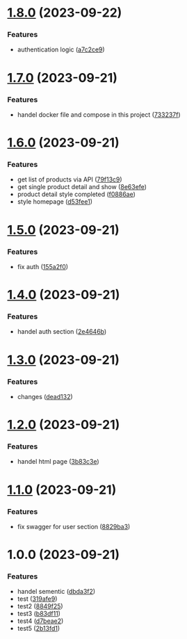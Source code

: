 # [1.8.0](https://github.com/G2-tech-intern/Store-project/compare/1.7.0...1.8.0) (2023-09-22)


### Features

* authentication logic ([a7c2ce9](https://github.com/G2-tech-intern/Store-project/commit/a7c2ce923d0a8accf2df1a92faa89d437bb23720))

# [1.7.0](https://github.com/G2-tech-intern/Store-project/compare/1.6.0...1.7.0) (2023-09-21)


### Features

* handel docker file and compose in this project ([733237f](https://github.com/G2-tech-intern/Store-project/commit/733237fb8655786813b2e90531ca0f18d4426af6))

# [1.6.0](https://github.com/G2-tech-intern/Store-project/compare/1.5.0...1.6.0) (2023-09-21)


### Features

* get list of products via API ([79f13c9](https://github.com/G2-tech-intern/Store-project/commit/79f13c90c2eb25fc49515a040bc5e4243d2bf991))
* get single product detail and show ([8e63efe](https://github.com/G2-tech-intern/Store-project/commit/8e63efe2d83ef1c6f183fbe676623a4249ab00c4))
* product detail style completed ([f0886ae](https://github.com/G2-tech-intern/Store-project/commit/f0886ae7e2ba3f13545c3929b6073a71607ebfe7))
* style homepage ([d53fee1](https://github.com/G2-tech-intern/Store-project/commit/d53fee100d88fefd624bcf5a83ca044d8844e144))

# [1.5.0](https://github.com/G2-tech-intern/Store-project/compare/1.4.0...1.5.0) (2023-09-21)


### Features

* fix auth ([155a2f0](https://github.com/G2-tech-intern/Store-project/commit/155a2f0cc0e2e9d05a73f1c56d0cc9aa5a418ee1))

# [1.4.0](https://github.com/G2-tech-intern/Store-project/compare/1.3.0...1.4.0) (2023-09-21)


### Features

* handel auth section ([2e4646b](https://github.com/G2-tech-intern/Store-project/commit/2e4646bf41e4c1ab2081180ba026df1655284dd6))

# [1.3.0](https://github.com/G2-tech-intern/Store-project/compare/1.2.0...1.3.0) (2023-09-21)


### Features

* changes ([dead132](https://github.com/G2-tech-intern/Store-project/commit/dead1328b8a5846d3490bfa9f45332fe3338f7b5))

# [1.2.0](https://github.com/G2-tech-intern/Store-project/compare/1.1.0...1.2.0) (2023-09-21)


### Features

* handel html page ([3b83c3e](https://github.com/G2-tech-intern/Store-project/commit/3b83c3e184af4d88c41c780f35f391b046b8cf8c))

# [1.1.0](https://github.com/G2-tech-intern/Store-project/compare/1.0.0...1.1.0) (2023-09-21)


### Features

* fix swagger for user section ([8829ba3](https://github.com/G2-tech-intern/Store-project/commit/8829ba3e35c89dce7ce83d8680fcbca810ac2d9c))

# 1.0.0 (2023-09-21)


### Features

* handel sementic ([dbda3f2](https://github.com/G2-tech-intern/Store-project/commit/dbda3f2f362db3c2a3ec796d5a254cf8049d73cd))
* test ([319afe9](https://github.com/G2-tech-intern/Store-project/commit/319afe9c3d93d84c1c28cc6b756a638c093e0a7d))
* test2 ([8849f25](https://github.com/G2-tech-intern/Store-project/commit/8849f2521a88ebafd3a9bdfa031535a29ce5d806))
* test3 ([b83df11](https://github.com/G2-tech-intern/Store-project/commit/b83df1164772968f89d42f95b3b8b55dcb0f2690))
* test4 ([d7beae2](https://github.com/G2-tech-intern/Store-project/commit/d7beae27055d2a177ed82b73a664f41dd3976264))
* test5 ([2b13fd1](https://github.com/G2-tech-intern/Store-project/commit/2b13fd13b1fa35f3f928b19752365505c92aedae))
